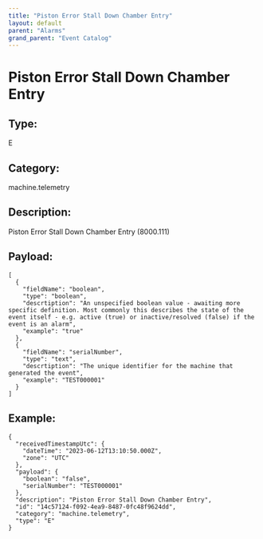 ```yaml
---
title: "Piston Error Stall Down Chamber Entry"
layout: default
parent: "Alarms"
grand_parent: "Event Catalog"
---
```


# Piston Error Stall Down Chamber Entry

## Type:

E

## Category:

machine.telemetry

## Description: 

Piston Error Stall Down Chamber Entry (8000.111)

## Payload:

```
[
  {
    "fieldName": "boolean",
    "type": "boolean",
    "descrtiption": "An unspecified boolean value - awaiting more specific definition. Most commonly this describes the state of the event itself - e.g. active (true) or inactive/resolved (false) if the event is an alarm",
    "example": "true"
  },
  {
    "fieldName": "serialNumber",
    "type": "text",
    "descrtiption": "The unique identifier for the machine that generated the event",
    "example": "TEST000001"
  }
]
```

## Example:

```
{
  "receivedTimestampUtc": {
    "dateTime": "2023-06-12T13:10:50.000Z",
    "zone": "UTC"
  },
  "payload": {
    "boolean": "false",
    "serialNumber": "TEST000001"
  },
  "description": "Piston Error Stall Down Chamber Entry",
  "id": "14c57124-f092-4ea9-8487-0fc48f9624dd",
  "category": "machine.telemetry",
  "type": "E"
}
```
